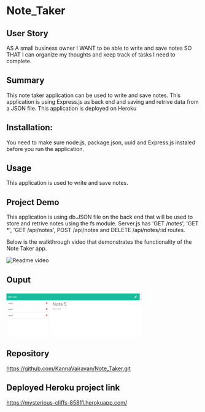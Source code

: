 # Note_Taker

## User Story

AS A small business owner
I WANT to be able to write and save notes
SO THAT I can organize my thoughts and keep track of tasks I need to complete.

## Summary

This note taker application can be used to write and save notes. This application is using Express.js as back end and saving and retrive data from a JSON file. This application is deployed on Heroku

## Installation:

You need to make sure node.js, package.json, uuid and Express.js instaled before you run the application.

## Usage

This application is used to write and save notes.

## Project Demo

This application is using db.JSON file on the back end that will be used to store and retrive notes using the fs module. Server.js has 'GET /notes', 'GET \*', 'GET /api/notes', POST /api/notes and DELETE /api/notes/:id routes.

Below is the walkthrough video that demonstrates the functionality of the Note Taker app.<br/>

<img src="./assets/noteTaker.gif" alt="Readme video"  >

## Ouput

### <img src="./assets/noteTaker.PNG" alt="Teamlist" width=70%>

## Repository

https://github.com/KannaVairavan/Note_Taker.git

## Deployed Heroku project link

https://mysterious-cliffs-85811.herokuapp.com/
